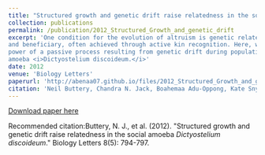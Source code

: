```yaml
---
title: "Structured growth and genetic drift raise relatedness in the social amoeba <i>D. discoideum</i>"
collection: publications
permalink: /publication/2012_Structured_Growth_and_genetic_drift
excerpt: 'One condition for the evolution of altruism is genetic relatedness between altruist
and beneficiary, often achieved through active kin recognition. Here, we investigate the
power of a passive process resulting from genetic drift during population growth in the social
amoeba <i>Dictyostelium discoideum.</i>'
date: 2012
venue: 'Biology Letters'
paperurl: 'http://abenaa07.github.io/files/2012_Structured_Growth_and_genetic_drift.pdf'
citation: 'Neil Buttery, Chandra N. Jack, Boahemaa Adu-Oppong, Kate Snyder, Chris Thompson, David C. Queller, Joan E. Strassmann(2012). &quot;Structured growth and genetic drift raise relatedness in the social amoeba <i>D. discoideum</i>. &quot; <i>Biology Letters</i> 8(5).'
---
```


[Download paper here](http://abenaa07.github.io/files/2013_Collection_Cultivation_of_Dictyostelids_from_the_Wild.pdf )

Recommended citation:Buttery, N. J., et al. (2012). "Structured growth and genetic drift raise relatedness in the social amoeba <em>Dictyostelium discoideum</em>." Biology Letters 8(5): 794-797.

